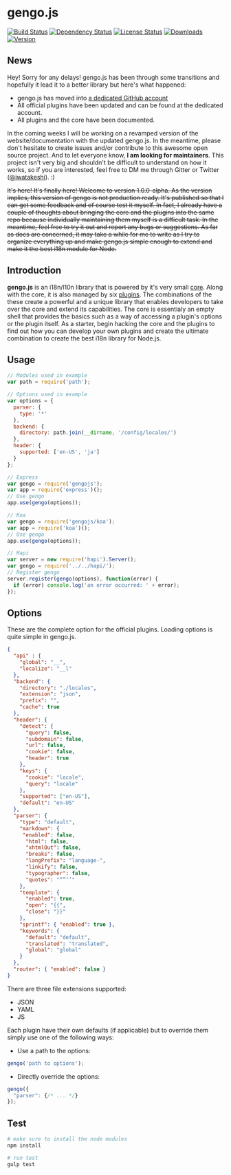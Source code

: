 gengo.js  
========

[![Build Status](https://travis-ci.org/gengojs/gengojs.svg?branch=master)](https://travis-ci.org/gengojs/gengojs)
[![Dependency Status](https://david-dm.org/gengojs/gengojs.svg)](https://github.com/gengojs/gengojs/blob/master/package.json)
[![License Status](http://img.shields.io/npm/l/gengojs.svg)](https://github.com/gengojs/gengojs/blob/master/LICENSE) 
[![Downloads](http://img.shields.io/npm/dm/gengojs.svg)]() 
[![Version](http://img.shields.io/npm/v/gengojs.svg)]()


## News

Hey! Sorry for any delays! gengo.js has been through some transitions and hopefully it lead it to a better library but here's what happened:
* gengo.js has moved into [a dedicated GitHub account](https://github.com/gengojs)
* All official plugins have been updated and can be found at the dedicated account.
* All plugins and the core have been documented.

In the coming weeks I will be working on a revamped version of the website/documentation with the updated gengo.js. In the meantime,
please don't hesitate to create issues and/or contribute to this awesome open source project. And to let everyone know, **I am looking for maintainers**. This project isn't very big and shouldn't be difficult to understand on how it works, so if you are interested, feel free to DM me through Gitter or Twitter ([@iwatakeshi](https://twitter.com/iwatakeshi)). :)

~~It's here! It's finally here! Welcome to version 1.0.0-alpha. As the version implies, this version of gengo is not production ready. It's published so that I can get some feedback and of course test it myself. In fact, I already have a couple of thoughts about bringing the core and the plugins into the same repo because individually maintaining them myself is a difficult task. In the meantime, feel free to try it out and report any bugs or suggestions. As far as docs are concerned, it may take a while for me to write as I try to organize everything up and make gengo.js simple enough to extend and make it the best i18n module for Node.~~

## Introduction

**gengo.js** is an i18n/l10n library that is powered by it's very small [core](https://github.com/gengojs/core). Along with the core, it is also managed by six [plugins](https://github.com/gengojs?utf8=%E2%9C%93&query=plugin). The combinations of the these create a powerful and a unique library that enables developers to take over the core and extend its capabilities. The core is essentialy an empty shell that provides the basics such as a way of accessing a plugin's options or the plugin itself. As a starter, begin hacking the core and the plugins to find out how you can develop your own plugins and create the ultimate combination to create the best i18n library for Node.js.

## Usage

```javascript
// Modules used in example
var path = require('path');

// Options used in example
var options = {
  parser: {
    type: '*'
  },
  backend: {
    directory: path.join(__dirname, '/config/locales/')
  },
  header: {
    supported: ['en-US', 'ja']
  }
};

// Express
var gengo = require('gengojs');
var app = require('express')();
// Use gengo
app.use(gengo(options));

// Koa
var gengo = require('gengojs/koa');
var app = require('koa')();
// Use gengo
app.use(gengo(options));

// Hapi
var server = new require('hapi').Server();
var gengo = require('../../hapi/');
// Register gengo
server.register(gengo(options), function(error) {
  if (error) console.log('an error occurred: ' + error);
});

```

## Options

These are the complete option for the official plugins. Loading options is quite simple in gengo.js.

```json
{
  "api" : {
    "global": "__",
    "localize": "__l"
  },
  "backend": {
    "directory": "./locales",
    "extension": "json",
    "prefix": "",
    "cache": true
  },
  "header": {
    "detect": {
      "query": false,
      "subdomain": false,
      "url": false,
      "cookie": false,
      "header": true
    },
    "keys": {
      "cookie": "locale",
      "query": "locale"
    },
    "supported": ["en-US"],
    "default": "en-US"
  },
  "parser": {
    "type": "default",
    "markdown": {
     "enabled": false,
      "html": false,
      "xhtmlOut": false,
      "breaks": false,
      "langPrefix": "language-",
      "linkify": false,
      "typographer": false,
      "quotes": "“”‘’"
    },
    "template": {
      "enabled": true,
      "open": "{{",
      "close": "}}"
    },
    "sprintf": { "enabled": true },
    "keywords": {
      "default": "default",
      "translated": "translated",
      "global": "global"
    }
  },
  "router": { "enabled": false } 
}
```

There are three file extensions supported:
* JSON
* YAML
* JS

Each plugin have their own defaults (if applicable) but to override them simply use one of the following ways:

* Use a path to the options:

```javascript
gengo('path to options');
```
* Directly override the options:

```javascript
gengo({
  "parser": {/* ... */}
});
```

## Test

```bash
# make sure to install the node modules
npm install

# run test
gulp test
```
